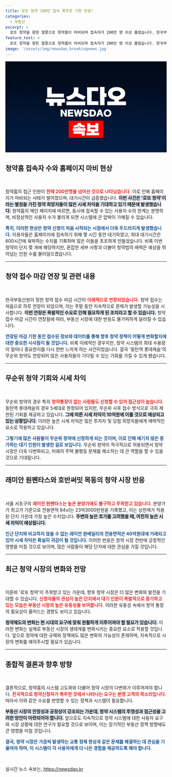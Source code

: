 ```yaml
---
title: 로또 청약 200만 접속 폭주로 기한 연장!
categories:
  - 부동산
excerpt: >
  로또 청약을 향한 열풍으로 청약홈이 마비되며 접속자가 200만 명 이상 몰렸습니다. 한국부동산원은 이례적으로 청약 접수 마감 시간을 연장했으며, 동탄역 롯데캐슬의 무순위 청약도 하루 늘어났습니다. 시세 차익이 최대 20억 원에 달하는 상황!
feature_text: >
  로또 청약을 향한 열풍으로 청약홈이 마비되며 접속자가 200만 명 이상 몰렸습니다. 한국부동산원은 이례적으로 청약 접수 마감 시간을 연장했으며, 동탄역 롯데캐슬의 무순위 청약도 하루 늘어났습니다. 시세 차익이 최대 20억 원에 달하는 상황!
image: '/assets/img/newsdao_breakingnews.jpg'
---
```


<p><img src="/assets/img/newsdao_breakingnews.jpg" alt="ranknews 속보" /></p>

<h2 data-ke-size="size26">청약홈 접속자 수와 홈페이지 마비 현상</h2>

<p data-ke-size="size16">&nbsp;</p>

<p>청약홈의 접근 인원이 <b><span style="color: #ee2323;">한때 200만명을 넘어선 것으로 나타났습니다.</span></b> 이로 인해 홈페이지가 마비되는 사태가 벌어졌으며, 대기시간이 급증했습니다. <b><span style="background-color: #21538527;">이번 사건은 '로또 청약'이라는 별칭을 가진 청약 희망자들이 많은 시세 차익을 기대하고 있기 때문에 발생했습니다.</span></b> 청약홈의 메인 페이지에 따르면, 동시에 접속할 수 있는 사용자 수의 한계는 분명하며, 비정상적인 사용자 수가 몰리게 되면 시스템에 큰 압박이 가해질 수 있습니다. </p>

<p><b><span style="color: #1a5490;">특히, 이러한 현상은 청약 신청이 처음 시작되는 시점에서 더욱 두드러지게 발생했습니다.</span></b> 이용자들은 홈페이지에 접속하기 위해 몇 시간 동안 대기하였고, 최대 대기시간은 600시간에 육박하는 수치를 기록하며 많은 이들을 초조하게 만들었습니다. 비록 이번 청약이 단지 몇 개에 해당하지만, 혼잡한 세부 사항과 더불어 청약법의 매력은 예상을 뛰어넘는 인원 수를 불러일으켰습니다.</p>

<hr>

<h2 data-ke-size="size26">청약 접수 마감 연장 및 관련 내용</h2>

<p data-ke-size="size16">&nbsp;</p>

<p>한국부동산원이 정한 청약 접수 마감 시간이 <b><span style="color: #ee2323;">이례적으로 연장되었습니다.</span></b> 청약 접수는 처음으로 하루 연장이 되었으며, 이는 주말 동안 지속적으로 문제가 발생할 가능성을 시사합니다. <b><span style="background-color: #21538527;">이번 연장은 폭발적인 수요로 인해 필요하게 된 조치라고 할 수 있습니다.</span></b> 청약 접수 마감 시간이 연장됨에 따라, 부동산 시장에 대한 반응도 불가피하게 달라질 수 있습니다.</p>

<p><b><span style="color: #1a5490;">연장된 마감 기한 동안 접수된 정보와 데이터를 통해 향후 청약 정책이 어떻게 변화할지에 대한 중요한 시사점이 될 것입니다.</span></b> 비록 이례적인 경우지만, 청약 시스템의 최대 수용량이 얼마나 중요한지를 다시 한번 느끼게 하는 사건이었습니다. 결국 '동탄역 롯데캐슬'의 무순위 청약도 연장되어 많은 사용자들이 기다릴 수 있는 기회를 가질 수 있게 됐습니다.</p>

<hr>

<h2 data-ke-size="size26">무순위 청약 기회와 시세 차익</h2>

<p data-ke-size="size16">&nbsp;</p>

<p>무순위 청약의 경우 특히 <b><span style="color: #ee2323;">청약통장이 없는 사람들도 신청할 수 있어 접근성이 높습니다.</span></b> 동탄역 롯데캐슬의 경우 5세대로 한정되어 있지만, 무순위 사후 접수 방식으로 극히 제한된 기회를 제공하고 있습니다. <b><span style="background-color: #21538527;">그에 따른 시세 차익이 10억원에 이를 것으로 예상되고 있는 상황입니다.</span></b> 이러한 높은 시세 차익은 많은 투자자 및 당첨 희망자들에게 매력적인 요소로 작용하고 있습니다.</p>

<p><b><span style="color: #1a5490;">그렇기에 많은 사람들이 무순위 청약에 신청하게 되는 것이며, 이로 인해 예기치 않은 증가하는 대기 인원이 발생한 걸로 보입니다.</span></b> 무순위 청약이 적극적으로 허용되면서 청약 시장은 더욱 다변화되고, 미래의 주택 불평등 문제를 해소하는 데 큰 역할을 할 수 있을 것으로 기대됩니다.</p>

<hr>

<h2 data-ke-size="size26">래미안 원펜타스와 호반써밋 목동의 청약 시장 반응</h2>

<p data-ke-size="size16">&nbsp;</p>

<p>서울 서초구의 <b><span style="color: #ee2323;">래미안 원펜타스는 높은 분양가에도 불구하고 주목받고 있습니다.</span></b> 분양가가 최고가 기준으로 전용면적 84㎡는 23억3000만원을 기록했고, 이는 상한제가 적용된 단지 가운데 가장 높은 수치입니다. <b><span style="background-color: #21538527;">주변의 높은 호가를 고려했을 때, 여전히 높은 시세 차익이 예상됩니다.</span></b></p>

<p><b><span style="color: #1a5490;">인근 단지와 비교하지 않을 수 없는 래미안 원베일리의 전용면적은 40억원대에 거래되고 있어 시세 차익은 확실히 귀감이 될 것입니다.</span></b> 이러한 반응은 청약 시장 전반에 긍정적인 영향을 미칠 것으로 보이며, 많은 사람들이 해당 단지에 대한 관심을 가질 것입니다.</p>

<hr>

<h2 data-ke-size="size26">최근 청약 시장의 변화와 전망</h2>

<p data-ke-size="size16">&nbsp;</p>

<p>이른바 '로또 청약'이 주목받고 있는 가운데, 향후 청약 시장은 더 많은 변화와 발전을 기대할 수 있습니다. <b><span style="color: #ee2323;">신청자들의 관심이 높은 단지에서 대기 인원이 폭발적으로 증가하고 있는 모습은 부동산 시장의 높은 유동성을 보여줍니다.</span></b> 이러한 유동성 속에서 청약 통장의 필요성이 줄어드는 경향도 보이고 있습니다.</p>

<p><b><span style="background-color: #21538527;">청약제도의 변화는 현 시대의 요구에 맞춰 원활하게 이루어져야 할 필요가 있습니다.</span></b> 이러한 변화는 실제로 부동산 시장의 생태계를 변화시키는 중요한 요소로 작용할 것입니다. 앞으로 청약에 대한 규제와 정책에도 많은 변화의 가능성이 존재하며, 지속적으로 시장의 변화를 예의주시할 필요가 있습니다.</p>

<hr>

<h2 data-ke-size="size26">종합적 결론과 향후 방향</h2>

<p data-ke-size="size16">&nbsp;</p>

<p>결론적으로, 청약홈의 시스템 고도화와 더불어 청약 시장의 다변화가 이루어져야 합니다. <b><span style="color: #ee2323;">전국적으로 청약신청자가 폭주한 것에서 나타나는 요구는 분명 고객의 목소리입니다.</span></b> 따라서 이와 같은 수요를 반영할 수 있는 정책과 시스템이 필요합니다. </p>

<p><b><span style="background-color: #21538527;">부동산 시장의 안정성과 공정성이 강조되는 가운데, 청약 시스템의 투명성과 접근성을 고려한 방안이 마련되어야 합니다.</span></b> 앞으로도 지속적으로 청약 시스템에 대한 사용자 요구와 시장 상황에 대한 연구가 필요할 것으로 보이며, 이는 장기적인 부동산 정책 방향에도 큰 영향을 미칠 것입니다.</p>

<p><b><span style="color: #1a5490;">결국, 청약 시장은 가끔씩 발생하는 교통 정체 현상과 같은 문제를 해결하는 데 관심을 기울여야 하며, 이 시스템이 각 사용자에게 더 나은 경험을 제공하도록 해야 합니다.</span></b></p>

<p data-ke-size="size16">&nbsp;</p>
실시간 뉴스 속보는, <a href="https://newsdao.kr" rel="dofollow">https://newsdao.kr</a>


